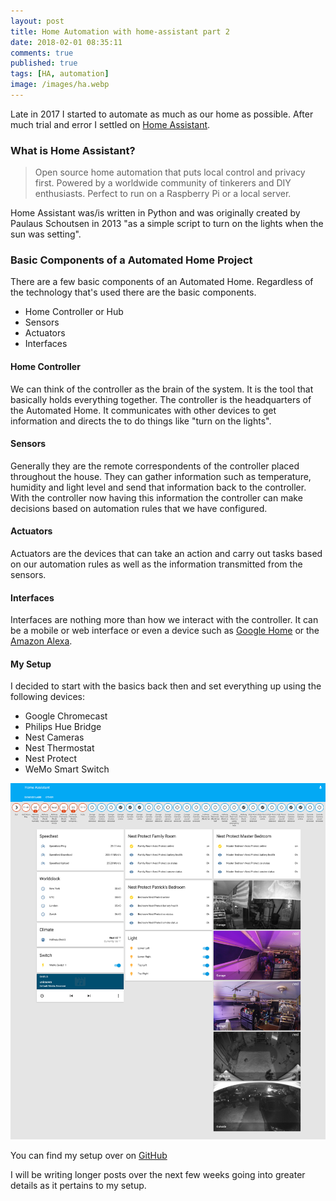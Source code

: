 ```yaml
---
layout: post
title: Home Automation with home-assistant part 2
date: 2018-02-01 08:35:11
comments: true
published: true
tags: [HA, automation]
image: /images/ha.webp
---
```


Late in 2017 I started to automate as much as our home as possible. After much
trial and error I settled on [Home Assistant](https://www.home-assistant.io).

### What is Home Assistant?

> Open source home automation that puts local control and privacy first. Powered
> by a worldwide community of tinkerers and DIY enthusiasts. Perfect to run on a
> Raspberry Pi or a local server.

Home Assistant was/is written in Python and was originally created by Paulaus Schoutsen in 2013 "as a simple script to turn on the lights when the sun was setting".

### Basic Components of a Automated Home Project

There are a few basic components of an Automated Home. Regardless of the technology that's used there are the basic components.

- Home Controller or Hub
- Sensors
- Actuators
- Interfaces

#### Home Controller

We can think of the controller as the brain of the system. It is the tool that basically holds everything together. The controller is the headquarters of the Automated Home. It communicates with other devices to get information and directs the to do things like "turn on the lights".

#### Sensors

Generally they are the remote correspondents of the controller placed throughout the house. They can gather information such as temperature, humidity and light level and send that information back to the controller. With the controller now having this information the controller can make decisions based on automation rules that we have configured.

#### Actuators

Actuators are the devices that can take an action and carry out tasks based on our automation rules as well as the information transmitted from the sensors.

#### Interfaces

Interfaces are nothing more than how we interact with the controller. It can be a mobile or web interface or even a device such as [Google Home](https://store.google.com/us/product/google_home?hl=en-US) or the [Amazon Alexa](https://www.amazon.com/Amazon-Echo-And-Alexa-Devices/b?ie=UTF8&node=9818047011).

#### My Setup

I decided to start with the basics back then and set everything up using the following devices:

- Google Chromecast
- Philips Hue Bridge
- Nest Cameras
- Nest Thermostat
- Nest Protect
- WeMo Smart Switch

![alt text](/images/ha-screenshot.png "HA Setup")

You can find my setup over on [GitHub](https://github.com/fusion94/home-assistant)

I will be writing longer posts over the next few weeks going into greater details as it pertains to my setup.
